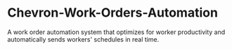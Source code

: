 # Chevron-Work-Orders-Automation
A work order automation system that optimizes for worker productivity and automatically sends workers' schedules in real time.

